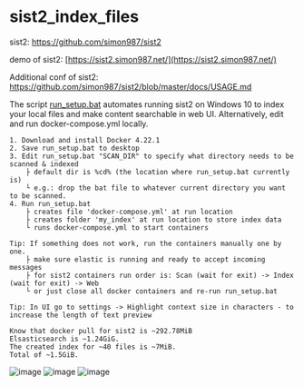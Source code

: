 # sist2_index_files

sist2: https://github.com/simon987/sist2

demo of sist2: [https://sist2.simon987.net/](https://sist2.simon987.net/)

Additional conf of sist2: https://github.com/simon987/sist2/blob/master/docs/USAGE.md

The script [run_setup.bat](https://github.com/Nurech/sist2_index_files/blob/main/run_setup.bat) automates running sist2 on Windows 10 to index your local files and make content searchable in web UI.
Alternatively, edit and run docker-compose.yml locally.
```
1. Download and install Docker 4.22.1
2. Save run_setup.bat to desktop
3. Edit run_setup.bat "SCAN_DIR" to specify what directory needs to be scanned & indexed
    ├ default dir is %cd% (the location where run_setup.bat currently is)
    └ e.g.: drop the bat file to whatever current directory you want to be scanned.
4. Run run_setup.bat
    ├ creates file 'docker-compose.yml' at run location
    ├ creates folder 'my_index' at run location to store index data
    └ runs docker-compose.yml to start containers

Tip: If something does not work, run the containers manually one by one.
    ├ make sure elastic is running and ready to accept incoming messages
    ├ for sist2 containers run order is: Scan (wait for exit) -> Index (wait for exit) -> Web
    └ or just close all docker containers and re-run run_setup.bat

Tip: In UI go to settings -> Highlight context size in characters - to increase the length of text preview

Know that docker pull for sist2 is ~292.78MiB
Elsasticsearch is ~1.24GiG.
The created index for ~40 files is ~7MiB.
Total of ~1.5GiB.
```


![image](https://user-images.githubusercontent.com/20840114/204141649-3fc81e35-2a35-4da1-a1d2-f8351dbfe7b9.png)
![image](https://github.com/Nurech/sist2_index_files/assets/20840114/f8dc50b1-9b1b-4a4b-81fc-ef671b2eafe2)
![image](https://github.com/Nurech/sist2_index_files/assets/20840114/c6676511-a04a-40e8-8996-a0817443f0e7)





